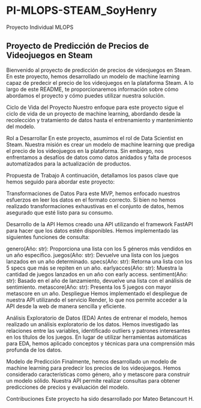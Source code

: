 # PI-MLOPS-STEAM_SoyHenry
Proyecto Individual MLOPS
 ## Proyecto de Predicción de Precios de Videojuegos en Steam
Bienvenido al proyecto de predicción de precios de videojuegos en Steam. En este proyecto, hemos desarrollado un modelo de machine learning capaz de predecir el precio de los videojuegos en la plataforma Steam. A lo largo de este README, te proporcionaremos información sobre cómo abordamos el proyecto y cómo puedes utilizar nuestra solución.

Ciclo de Vida del Proyecto
Nuestro enfoque para este proyecto sigue el ciclo de vida de un proyecto de machine learning, abordando desde la recolección y tratamiento de datos hasta el entrenamiento y mantenimiento del modelo.

Rol a Desarrollar
En este proyecto, asumimos el rol de Data Scientist en Steam. Nuestra misión es crear un modelo de machine learning que prediga el precio de los videojuegos en la plataforma. Sin embargo, nos enfrentamos a desafíos de datos como datos anidados y falta de procesos automatizados para la actualización de productos.

Propuesta de Trabajo
A continuación, detallamos los pasos clave que hemos seguido para abordar este proyecto:

Transformaciones de Datos
Para este MVP, hemos enfocado nuestros esfuerzos en leer los datos en el formato correcto. Si bien no hemos realizado transformaciones exhaustivas en el conjunto de datos, hemos asegurado que esté listo para su consumo.

Desarrollo de la API
Hemos creado una API utilizando el framework FastAPI para hacer que los datos estén disponibles. Hemos implementado las siguientes funciones de consulta:

genero(Año: str): Proporciona una lista con los 5 géneros más vendidos en un año específico.
juegos(Año: str): Devuelve una lista con los juegos lanzados en un año determinado.
specs(Año: str): Retorna una lista con los 5 specs que más se repiten en un año.
earlyacces(Año: str): Muestra la cantidad de juegos lanzados en un año con early access.
sentiment(Año: str): Basado en el año de lanzamiento, devuelve una lista con el análisis de sentimiento.
metascore(Año: str): Presenta los 5 juegos con mayor metascore en un año.
Despliegue
Hemos implementado el despliegue de nuestra API utilizando el servicio Render, lo que nos permite acceder a la API desde la web de manera sencilla y eficiente.

Análisis Exploratorio de Datos (EDA)
Antes de entrenar el modelo, hemos realizado un análisis exploratorio de los datos. Hemos investigado las relaciones entre las variables, identificado outliers y patrones interesantes en los títulos de los juegos. En lugar de utilizar herramientas automáticas para EDA, hemos aplicado conceptos y técnicas para una comprensión más profunda de los datos.

Modelo de Predicción
Finalmente, hemos desarrollado un modelo de machine learning para predecir los precios de los videojuegos. Hemos considerado características como género, año y metascore para construir un modelo sólido. Nuestra API permite realizar consultas para obtener predicciones de precios y evaluación del modelo.

Contribuciones
Este proyecto ha sido desarrollado por Mateo Betancourt H.
